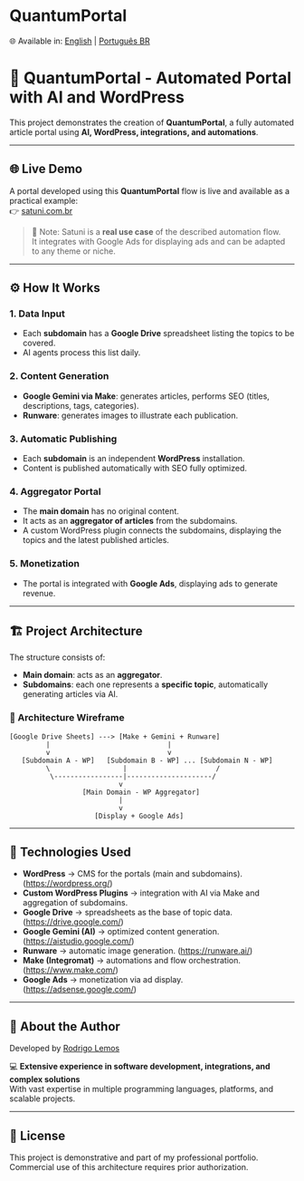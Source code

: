 # QuantumPortal

🌐 Available in: [English](README.md) | [Português BR](README.pt-br.md)


# 🚀 QuantumPortal - Automated Portal with AI and WordPress

This project demonstrates the creation of **QuantumPortal**, a fully automated article portal using **AI, WordPress, integrations, and automations**.  

---

## 🌐 Live Demo

A portal developed using this **QuantumPortal** flow is live and available as a practical example:  
👉 [satuni.com.br](https://satuni.com.br)

> 🔎 Note: Satuni is a **real use case** of the described automation flow.  
> It integrates with Google Ads for displaying ads and can be adapted to any theme or niche.

---

## ⚙️ How It Works

### 1. Data Input  
- Each **subdomain** has a **Google Drive** spreadsheet listing the topics to be covered.  
- AI agents process this list daily.  

### 2. Content Generation  
- **Google Gemini via Make**: generates articles, performs SEO (titles, descriptions, tags, categories).  
- **Runware**: generates images to illustrate each publication.  

### 3. Automatic Publishing  
- Each **subdomain** is an independent **WordPress** installation.  
- Content is published automatically with SEO fully optimized.  

### 4. Aggregator Portal  
- The **main domain** has no original content.  
- It acts as an **aggregator of articles** from the subdomains.  
- A custom WordPress plugin connects the subdomains, displaying the topics and the latest published articles.  

### 5. Monetization  
- The portal is integrated with **Google Ads**, displaying ads to generate revenue.  

---

## 🏗️ Project Architecture

The structure consists of:

- **Main domain**: acts as an **aggregator**.  
- **Subdomains**: each one represents a **specific topic**, automatically generating articles via AI.  

### 📐 Architecture Wireframe

```
[Google Drive Sheets] ---> [Make + Gemini + Runware]
         |                             |
         v                             v
   [Subdomain A - WP]   [Subdomain B - WP] ... [Subdomain N - WP]
         \                  |                      /
          \-----------------|---------------------/
                           v
                  [Main Domain - WP Aggregator]
                           |
                           v
                     [Display + Google Ads]
```

---

## 🔌 Technologies Used

- **WordPress** → CMS for the portals (main and subdomains). (https://wordpress.org/)  
- **Custom WordPress Plugins** → integration with AI via Make and aggregation of subdomains.  
- **Google Drive** → spreadsheets as the base of topic data. (https://drive.google.com/)  
- **Google Gemini (AI)** → optimized content generation. (https://aistudio.google.com/)  
- **Runware** → automatic image generation. (https://runware.ai/)  
- **Make (Integromat)** → automations and flow orchestration. (https://www.make.com/)  
- **Google Ads** → monetization via ad display. (https://adsense.google.com/)  

---

## 👤 About the Author

Developed by [Rodrigo Lemos](https://linkedin.com/in/irlemos)  

💻 **Extensive experience in software development, integrations, and complex solutions**  
With vast expertise in multiple programming languages, platforms, and scalable projects.

---

## 📜 License

This project is demonstrative and part of my professional portfolio.  
Commercial use of this architecture requires prior authorization.
